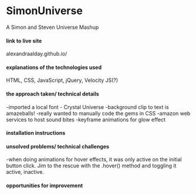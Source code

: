 # SimonUniverse
A Simon and Steven Universe Mashup
#### link to live site
alexandraalday.github.io/

#### explanations of the technologies used
HTML, CSS, JavaScript, jQuery, Velocity JS(?)


#### the approach taken/ technical details
-imported a local font - Crystal Universe
-background clip to text is amazeballs!
-really wanted to manually code the gems in CSS
-amazon web services to host sound bites
-keyframe animations for glow effect


#### installation instructions



#### unsolved problems/ technical challenges
-when doing animations for hover effects, it was only active on the initial button click. Jim to the rescue with the .hover() method and toggling it active, inactive. 


#### opportunities for improvement


